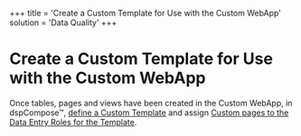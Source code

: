 +++
title = 'Create a Custom Template for Use with the Custom WebApp'
solution = 'Data Quality'
+++

# Create a Custom Template for Use with the Custom WebApp

<span>Once tables, pages and views have been created in the Custom
WebApp, in dspCompose</span><span>™</span><span>, [define a Custom
Template](Create_a_Custom_Template_dspCompose) and assign [Custom
pages to the Data Entry Roles for the
Template](Assign_a_Custom_Page_to_Template_Role).</span>
